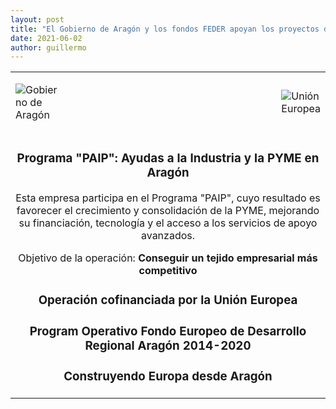 ```yaml
---
layout: post
title: "El Gobierno de Aragón y los fondos FEDER apoyan los proyectos de Frogtek"
date: 2021-06-02
author: guillermo
---
```

<table>
  <tr>
    <td width=15%><p><img class="aligncenter size-full wp-image-2233" src="{{ site.baseurl }}/assets/posts/image001.png" alt="Gobierno de Aragón" /></p></td>
    <td width:70%></td>
    <td width=15%><p><img class="alignright size-full wp-image-2233" src="{{ site.baseurl }}/assets/posts/image002.png" alt="Unión Europea" /></p></td>
  </tr>
  <tr>
    <td colspan=3 style="text-align: center">

### **Programa "PAIP": Ayudas a la Industria y la PYME en Aragón**

Esta empresa participa en el Programa "PAIP", cuyo resultado es favorecer el crecimiento y consolidación de la PYME, mejorando su financiación, tecnología y el acceso a los servicios de apoyo avanzados.

Objetivo de la operación: **Conseguir un tejido empresarial más competitivo**


### Operación cofinanciada por la Unión Europea

### Program Operativo Fondo Europeo de Desarrollo Regional Aragón 2014-2020

### Construyendo Europa desde Aragón
      
  </tr>
  </table>
  
